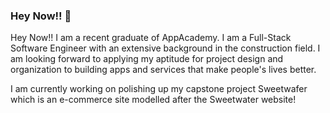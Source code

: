### Hey Now!! 👋

Hey Now!! I am a recent graduate of AppAcademy. I am a Full-Stack Software Engineer with an extensive background in the construction field. I am looking forward to applying my aptitude for project design and organization to building apps and services that make people's lives better.

I am currently working on polishing up my capstone project Sweetwafer which is an e-commerce site modelled after the Sweetwater website!

<!--
**AppBK/AppBK** is a ✨ _special_ ✨ repository because its `README.md` (this file) appears on your GitHub profile.

Here are some ideas to get you started:

- 🔭 I’m currently working on ...
- 🌱 I’m currently learning ...
- 👯 I’m looking to collaborate on ...
- 🤔 I’m looking for help with ...
- 💬 Ask me about ...
- 📫 How to reach me: ...
- 😄 Pronouns: ...
- ⚡ Fun fact: ...
-->
